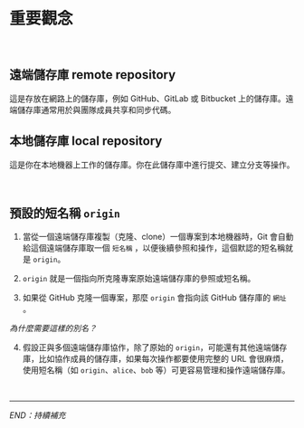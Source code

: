 # 重要觀念


</br>

## 遠端儲存庫 remote repository

這是存放在網路上的儲存庫，例如 GitHub、GitLab 或 Bitbucket 上的儲存庫。遠端儲存庫通常用於與團隊成員共享和同步代碼。

## 本地儲存庫 local repository

這是你在本地機器上工作的儲存庫。你在此儲存庫中進行提交、建立分支等操作。

</br>

## 預設的短名稱 `origin`

1. 當從一個遠端儲存庫複製（克隆、clone）一個專案到本地機器時，Git 會自動給這個遠端儲存庫取一個 `短名稱` ，以便後續參照和操作，這個默認的短名稱就是 `origin`。

2. `origin` 就是一個指向所克隆專案原始遠端儲存庫的參照或短名稱。

3. 如果從 GitHub 克隆一個專案，那麼 `origin` 會指向該 GitHub 儲存庫的 `網址` 。

_為什麼需要這樣的別名？_

4. 假設正與多個遠端儲存庫協作，除了原始的 `origin`，可能還有其他遠端儲存庫，比如協作成員的儲存庫，如果每次操作都要使用完整的 URL 會很麻煩，使用短名稱（如 `origin`、`alice`、`bob` 等）可更容易管理和操作遠端儲存庫。


</br>

---

_END：持續補充_